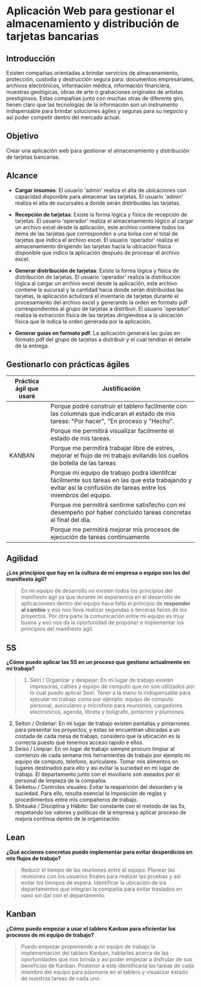 # Aplicación Web para gestionar el almacenamiento y distribución de tarjetas bancarias

## Introducción

Existen compañias orientadas a brindar servicios de almacenamiento, protección, custodia y destrucción segura para: documentos empresariales, archivos electrónicos, información médica, información financiera, muestras geológicas, obras de arte o grabaciones originales de artistas prestigiosos. Estas compañias junto con muchas otras de diferente giro, tienen claro que las tecnologías de la información son un instrumento indispensable para brindar soluciones ágiles y seguras para su negocio y así poder competir dentro del mercado actual.

## Objetivo
Crear una aplicación web para gestionar el almacenamiento y distribución de tarjetas bancarias.

## Alcance

* **Cargar insumos**: El usuario 'admin' realiza el alta de ubicaciones con capacidad disponible para almacenar las tarjetas. El usuario 'admin' realiza el alta de sucursales a donde serán distribuidas las tarjetas.

* **Recepción de tarjetas**: Existe la forma lógica y física de recepción de tarjetas. El usuario 'operador' realiza el almacenamiento lógico al cargar un archivo excel desde la aplicación, este archivo contiene todos los items de las tarjetas que corresponden a una bolsa con el total de tarjetas que indica el archivo excel. El usuario 'operador' realiza el almacenamiento dirigiendo las tarjetas hacia la ubicación física disponible que indico la aplicación después de procesar el archivo excel.

* **Generar distribución de tarjetas**: Existe la forma lógica y física de distribución de tarjetas. El usuario 'operador' realiza la distribución lógica al cargar un archivo excel desde la aplicación, este archivo contiene la sucursal y la cantidad hacia donde serán distribuidas las tarjetas, la aplicación actulizará el inventario de tarjetas durante el procesamiento del archivo excel y generando la orden en formato pdf correspondientes al grupo de tarjetas a distribuir. El usuario 'operador' realiza la extracción física de las tarjetas dirigiendose a la ubicación física que le indica la orden generada por la aplicación. 

* **Generar guias en formato pdf**: La aplicación generará las guías en formato pdf del grupo de tarjetas a distribuir y el cual tendran el detalle de la entrega.


## Gestionarlo con prácticas ágiles


| Práctica ágil que usaré | Justificación |
| ------------- | ------------- |
| | Porque podré construir el tablero facilmente con las columnas que indicaran el estado de mis tareas: "Por hacer", "En proceso y "Hecho". |
| | Porque me permitirá visualizar facilmente el estado de mis tareas. |
| KANBAN | Porque me permitirá trabajar libre de estres, mejorar el flujo de mi trabajo evitando los cuellos de botella de las tareas |
| | Porque mi equipo de trabajo podra identifcar fácilmente sus tareas en las que esta trabajando y evitar así la confusión de tareas entre los miembros del equipo. |
| | Porque me permitirá sentirme satisfecho con mi desempeño por haber concluido tareas concretas al final del día. |
| | Porque me permitirá mejorar mis procesos de ejecución de tareas continuamente |

## Agilidad

**¿Los principios que hay en la cultura de mi empresa o equipo son los del manifiesto ágil?**
> En mi equipo de desarrollo no existen todos los principios del manifiesto ágil ya que durante mi experiencia en el desarrollo de aplicacionees dentro del equipo hace falta el principio de **responder al cambio** y eso nos lleva realizar segundas o terceras faces de los proyectos. Por otra parte la comunicación entre mi equipo es muy buena y eso nos da la oportunidad de proponer e implementar los principios del manifiesto ágil.

## 5S

**¿Cómo puedo aplicar las 5S en un proceso que gestiono actualmente en mi trabajo?**
> 1. Seiri / Organizar y despejar: En mi lugar de trabajo existen impresoras, cables y equipo de computo que no son utilizados por lo cual puedo aplicar Seiri. Tener a la mano lo indispensable para ejecutar mi trabajo como por ejemplo: equipo de computo personal, auriculares y microfono para reuniones, cargadores electronicos, agenda, libreta y boligrafo, pintarron y plumones.
  2. Seiton / Ordenar: En mi lugar de trabajo existen pantallas y pintarrones para presentar los proyectos, y estas se encuentran ubicadas a un costada de cada mesa de trabajo, considero que la ubicación es la correcta puesto que tenemos acceso rapido e ellos.
  3. Seiso / Limpiar: En mi lugar de trabajo siempre procuro limpiar al comienzo de cada semana mis herramientas de trabajo por ejemplo mi equipo de computo, telefono, auriculares.
  Tomar mis alimentos en lugares destinados para ello y asi evitar la suciedad en mi lugar de trabajo. 
  El departamento junto con el moviliario son aseados por el personal de limpieza de la compañia.
  4. Seiketsu / Controles visuales: Evitar la reaparición del desorden y la suciedad. Para ello, resulta esencial la imposición de reglas y procedimientos entre mis compañeros de trabajo.
  5. Shitsuke / Disciplina y Hábito: Ser constante con el metodo de las 5s, respetando los valores y politicas de la empresa y aplicar proceso de mejora continua dentro de la organización.

## Lean

**¿Qué acciones concretas puedo implementar para evitar desperdicios en mis flujos de trabajo?**
> Reducir el tiempo de las reuniones entre el equipo.
>  Planear las reuniones con los usuarios finales para realizar las pruebas y así evitar los tiempos de espera.
> Identificar la ubicación de los departamentos que integran la compañia para evitar traslados en vano sin dar con el departamento.

## Kanban

**¿Cómo puedo empezar a usar el tablero Kanban para eficientar los procesos de mi equipo de trabajo?**
> Puedo empezar proponiendo a mi equipo de trabajo la implementación del tablero Kanban, hablarles acerca de las oportunidades que nos brinda y así poder empezar a disfrutar de sus beneficios de Kanban. Posterior a esto identificaría las tareas de cada miembro del equipo para plasmaría en el tablero y visualizar estado de nuestras tareas de cada uno. 